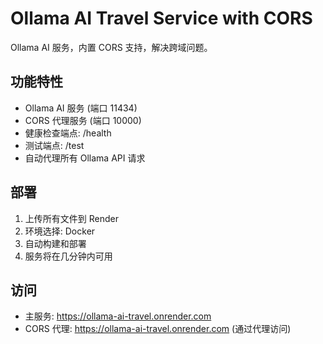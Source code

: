 # Ollama AI Travel Service with CORS

Ollama AI 服务，内置 CORS 支持，解决跨域问题。

## 功能特性
- Ollama AI 服务 (端口 11434)
- CORS 代理服务 (端口 10000)
- 健康检查端点: /health
- 测试端点: /test
- 自动代理所有 Ollama API 请求

## 部署
1. 上传所有文件到 Render
2. 环境选择: Docker
3. 自动构建和部署
4. 服务将在几分钟内可用

## 访问
- 主服务: https://ollama-ai-travel.onrender.com
- CORS 代理: https://ollama-ai-travel.onrender.com (通过代理访问)
